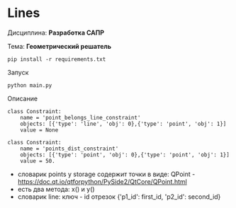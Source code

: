 # Lines

Дисциплина: **Разработка САПР**

Тема: **Геометрический решатель**

```
pip install -r requirements.txt
```

Запуск
```
python main.py
```

Описание
```
class Constraint:
    name = 'point_belongs_line_constraint'
    objects: [{'type': 'line', 'obj': 0},{'type': 'point', 'obj': 1}]
    value = None

class Constraint:
    name = 'points_dist_constraint'
    objects: [{'type': 'point', 'obj': 0},{'type': 'point', 'obj': 1}]
    value = 50.
```

- словарик points у storage содержит точки в виде:
QPoint - https://doc.qt.io/qtforpython/PySide2/QtCore/QPoint.html
- есть два метода: x() и y()
- словарик line: ключ - id отрезок {'p1_id': first_id, 'p2_id': second_id}